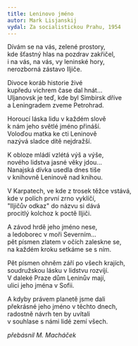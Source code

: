 ```yaml
---
title: Leninovo jméno
autor: Mark Lisjanskij
vydal: Za socialistickou Prahu, 1954
---
```


Dívám se na vás, zelené prostory,  
kde šťastný hlas na pozdrav zakřičel,  
i na vás, na vás, vy leninské hory,  
nerozborná zástavo Iljiče.

Divoce koráb historie živé    
kupředu vichrem čase dal hnát...   
Uljanovsk je teď, kde byl Simbirsk dříve    
a Leningradem zveme Petrohrad.

Horoucí láska lidu v každém slově   
k nám jeho světlé jméno přináší.  
Voloďou matka ke cti Leninově   
nazývá sladce dítě nejdražší.

K obloze mládí vzlétá výš a výše,  
nového lidstva jasné věky jdou...   
Nanajská dívka usedla dnes tiše   
v knihovně Leninově nad knihou.

V Karpatech, ve kde z trosek těžce vstává,  
kde v polích první zrno vyklíčí,  
"Iljičův odkaz" do názvu si dává   
procitlý kolchoz k poctě Iljiči.

A závod hrdě jeho jméno nese,   
a ledoborec v moři Severním...   
pět písmen zlatem v očích zaleskne se,  
na každém kroku setkáme se s ním.

Pět písmen ohněm září po všech krajích,   
soudružskou lásku v lidstvu rozvíjí.   
V daleké Praze dům Leninův mají,  
ulici jeho jména v Sofii.

A kdyby právem planetě jsme dali   
překrásné jeho jméno v těchto dnech,   
radostně návrh ten by uvítali    
v souhlase s námi lidé zemí všech.

_přebásnil M. Macháček_

